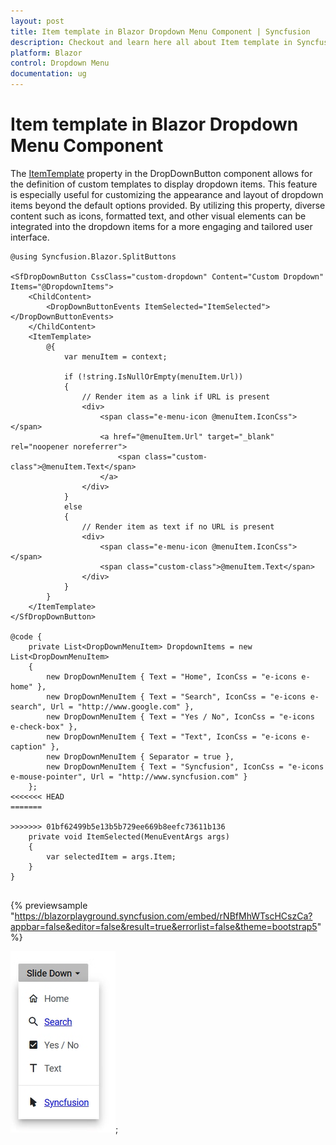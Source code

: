 ```yaml
---
layout: post
title: Item template in Blazor Dropdown Menu Component | Syncfusion
description: Checkout and learn here all about Item template in Syncfusion Blazor Dropdown Menu component and much more.
platform: Blazor
control: Dropdown Menu
documentation: ug
---
```


# Item template in Blazor Dropdown Menu Component

The [ItemTemplate](https://help.syncfusion.com/cr/blazor/Syncfusion.Blazor.SplitButtons.SfDropDownButton.html#Syncfusion_Blazor_SplitButtons_SfDropDownButton_ItemTemplate) property in the DropDownButton component allows for the definition of custom templates to display dropdown items. This feature is especially useful for customizing the appearance and layout of dropdown items beyond the default options provided. By utilizing this property, diverse content such as icons, formatted text, and other visual elements can be integrated into the dropdown items for a more engaging and tailored user interface.

```cshtml
@using Syncfusion.Blazor.SplitButtons

<SfDropDownButton CssClass="custom-dropdown" Content="Custom Dropdown" Items="@DropdownItems">
    <ChildContent>
        <DropDownButtonEvents ItemSelected="ItemSelected"></DropDownButtonEvents>
    </ChildContent>
    <ItemTemplate>
        @{
            var menuItem = context;

            if (!string.IsNullOrEmpty(menuItem.Url))
            {
                // Render item as a link if URL is present
                <div>
                    <span class="e-menu-icon @menuItem.IconCss"></span>
                    <a href="@menuItem.Url" target="_blank" rel="noopener noreferrer">
                        <span class="custom-class">@menuItem.Text</span>
                    </a>
                </div>
            }
            else
            {
                // Render item as text if no URL is present
                <div>
                    <span class="e-menu-icon @menuItem.IconCss"></span>
                    <span class="custom-class">@menuItem.Text</span>
                </div>
            }
        }
    </ItemTemplate>
</SfDropDownButton>

@code {
    private List<DropDownMenuItem> DropdownItems = new List<DropDownMenuItem>
    {
        new DropDownMenuItem { Text = "Home", IconCss = "e-icons e-home" },
        new DropDownMenuItem { Text = "Search", IconCss = "e-icons e-search", Url = "http://www.google.com" },
        new DropDownMenuItem { Text = "Yes / No", IconCss = "e-icons e-check-box" },
        new DropDownMenuItem { Text = "Text", IconCss = "e-icons e-caption" },
        new DropDownMenuItem { Separator = true },
        new DropDownMenuItem { Text = "Syncfusion", IconCss = "e-icons e-mouse-pointer", Url = "http://www.syncfusion.com" }
    };
<<<<<<< HEAD
=======

>>>>>>> 01bf62499b5e13b5b729ee669b8eefc73611b136
    private void ItemSelected(MenuEventArgs args)
    {
        var selectedItem = args.Item;
    }
}


```

{% previewsample "https://blazorplayground.syncfusion.com/embed/rNBfMhWTscHCszCa?appbar=false&editor=false&result=true&errorlist=false&theme=bootstrap5" %}

![Changing Blazor DropDownMenu Item template](./images/blazor-dropdown-menu-template.png);